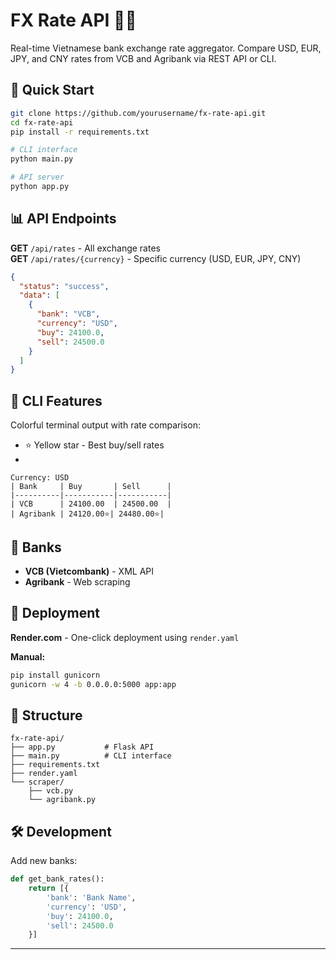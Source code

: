 # FX Rate API 🏦💱

Real-time Vietnamese bank exchange rate aggregator. Compare USD, EUR, JPY, and CNY rates from VCB and Agribank via REST API or CLI.

## 🚀 Quick Start

```bash
git clone https://github.com/yourusername/fx-rate-api.git
cd fx-rate-api
pip install -r requirements.txt

# CLI interface
python main.py

# API server
python app.py
```

## 📊 API Endpoints

**GET** `/api/rates` - All exchange rates  
**GET** `/api/rates/{currency}` - Specific currency (USD, EUR, JPY, CNY)

```json
{
  "status": "success",
  "data": [
    {
      "bank": "VCB",
      "currency": "USD",
      "buy": 24100.0,
      "sell": 24500.0
    }
  ]
}
```

## 🎨 CLI Features

Colorful terminal output with rate comparison:
-  ⭐ Yellow star - Best buy/sell rates
- 

```
Currency: USD
| Bank     | Buy       | Sell      |
|----------|-----------|-----------|
| VCB      | 24100.00  | 24500.00  |
| Agribank | 24120.00⭐| 24480.00⭐|
```

## 🏦 Banks

- **VCB (Vietcombank)** - XML API
- **Agribank** - Web scraping

## 🚀 Deployment

**Render.com** - One-click deployment using `render.yaml`

**Manual:**
```bash
pip install gunicorn
gunicorn -w 4 -b 0.0.0.0:5000 app:app
```

## 📁 Structure

```
fx-rate-api/
├── app.py           # Flask API
├── main.py          # CLI interface
├── requirements.txt
├── render.yaml
└── scraper/
    ├── vcb.py
    └── agribank.py
```

## 🛠️ Development

Add new banks:
```python
def get_bank_rates():
    return [{
        'bank': 'Bank Name',
        'currency': 'USD',
        'buy': 24100.0,
        'sell': 24500.0
    }]
```

---

